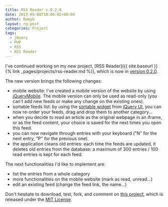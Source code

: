 ```yaml
---
title: RSS Reader v.0.2.0
date: 2013-05-08T18:00:02+00:00
author: RemyG
layout: rg-post
categories: Project
tags:
  - jQuery
  - PHP
  - RSS
  - RSS Reader
---
```


I've continued working on my new project, [RSS Reader]({{ site.baseurl }}{% link _pages/projects/rss-reader.md %}), which is now in [version 0.2.0](https://github.com/RemyG/RSSReader/commits/v0.2.0).

<!--more-->

The new version brings the following changes:

* mobile website: I've created a mobile version of the website by using [jQueryMobile](http://jquerymobile.com). The mobile version can only be used as read-only (you can't add new feeds or make any change on the existing ones).
* sortable feeds list: by using the [sortable widget](http://api.jqueryui.com/sortable/) from [jQuery UI](http://jqueryui.com/), you can now re-order your feeds, drag and drop them to another category...
* when you decide to read an article as the original webpage in an iframe, or as the feed content, your choice is saved for the next times you open this feed.
* you can now navigate through entries with your keyboard ("N" for the next entry, "P" for the previous one).
* the application cleans old entries: each time the feeds are updated, it deletes old entries from the database: a maximum of 300 entries / 100 read entries is kept for each feed.

The next functionalities I'd like to implement are:

* list the entries from a whole category
* more functionalities on the mobile website (mark as read, unread...)
* edit an existing feed (change the feed link, the name...)

Don't hesitate to download, test, fork, and comment on [this project](https://github.com/RemyG/RSSReader), which is released under the [MIT License](http://opensource.org/licenses/MIT).
